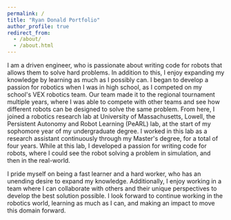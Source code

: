 ```yaml
---
permalink: /
title: "Ryan Donald Portfolio"
author_profile: true
redirect_from: 
  - /about/
  - /about.html
---
```


I am a driven engineer, who is passionate about writing code for robots that allows them to solve hard problems. In addition to this, I enjoy expanding my knowledge by learning as much as I possibly can. I began to develop a passion for robotics when I was in high school, as I competed on my school's VEX robotics team. Our team made it to the regional tournament multiple years, where I was able to compete with other teams and see how different robots can be designed to solve the same problem. From here, I joined a robotics research lab at University of Massachusetts, Lowell, the Persistent Autonomy and Robot Learning (PeARL) lab, at the start of my sophomore year of my undergraduate degree. I worked in this lab as a research assistant continuously through my Master's degree, for a total of four years. While at this lab, I developed a passion for writing code for robots, where I could see the robot solving a problem in simulation, and then in the real-world.  
  
I pride myself on being a fast learner and a hard worker, who has an unending desire to expand my knowledge. Additionally, I enjoy working in a team where I can collaborate with others and their unique perspectives to develop the best solution possible. I look forward to continue working in the robotics world, learning as much as I can, and making an impact to move this domain forward. 

<!--I am a driven engineer who is excited to learn and looks forward to improving my knowledge, while sharing with anyone I can along the way. I learned to love robotics starting in high school, where I was on my high school’s VEX robotics team. From there, during my sophomore year of college, I began working in a robotics research lab at UMass Lowell, the Persistent Autonomy and Robot Learning (PeARL) lab. I worked at this lab until I graduated with my Master’s, which was a total of four years.  While there, I was able to realize that I loved to work with and code for robots. I do my best to be easy to work with and try to make sure everyone I work with is involved.-->

